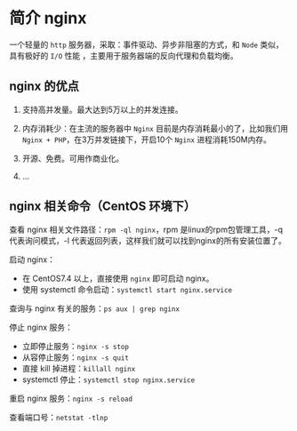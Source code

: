 # 简介 nginx

一个轻量的 `http` 服务器，采取：事件驱动、异步非阻塞的方式，和 `Node` 类似，具有极好的 `I/O` 性能
，主要用于服务器端的反向代理和负载均衡。

## nginx 的优点

1. 支持高并发量。最大达到5万以上的并发连接。

2. 内存消耗少：在主流的服务器中 `Nginx` 目前是内存消耗最小的了，比如我们用 `Nginx + PHP`，在3万并发链接下，开启10个 `Nginx` 进程消耗150M内存。

3. 开源、免费。可用作商业化。

4. ...

## nginx 相关命令（CentOS 环境下）

查看 nginx 相关文件路径：`rpm -ql nginx`，rpm 是linux的rpm包管理工具，-q 代表询问模式，-l 代表返回列表，这样我们就可以找到nginx的所有安装位置了。

启动 nginx： 
- 在 CentOS7.4 以上，直接使用 `nginx` 即可启动 nginx。
- 使用 systemctl 命令启动：`systemctl start nginx.service`

查询与 nginx  有关的服务：`ps aux | grep nginx`

停止 nginx 服务：
- 立即停止服务：`nginx -s stop`
- 从容停止服务：`nginx -s quit`
- 直接 kill 掉进程：`killall nginx`
- systemctl 停止：`systemctl stop nginx.service`

重启 nginx 服务：`nginx -s reload`

查看端口号：`netstat -tlnp`
